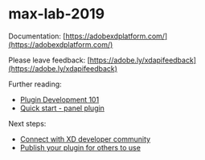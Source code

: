 # max-lab-2019

Documentation: [https://adobexdplatform.com/](https://adobexdplatform.com/)

Please leave feedback: [https://adobe.ly/xdapifeedback](https://adobe.ly/xdapifeedback)

Further reading:

- [Plugin Development 101](https://adobexdplatform.com/plugin-docs/plugin-development-guidelines/)
- [Quick start - panel plugin](https://adobexdplatform.com/plugin-docs/tutorials/quick-start-panel/)

Next steps:

- [Connect with XD developer community](https://forums.adobexdplatform.com/)
- [Publish your plugin for others to use](https://adobexdplatform.com/plugin-docs/distribution/how-to-submit-to-plugin-manager.html)
